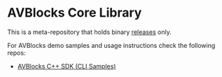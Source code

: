 # AVBlocks Core Library

This is a meta-repository that holds binary [releases](https://github.com/avblocks/avblocks-core/releases) only. 

For AVBlocks demo samples and usage instructions check the following repos:

 - [AVBlocks C++ SDK (CLI Samples)](https://github.com/avblocks/avblocks-cpp)
